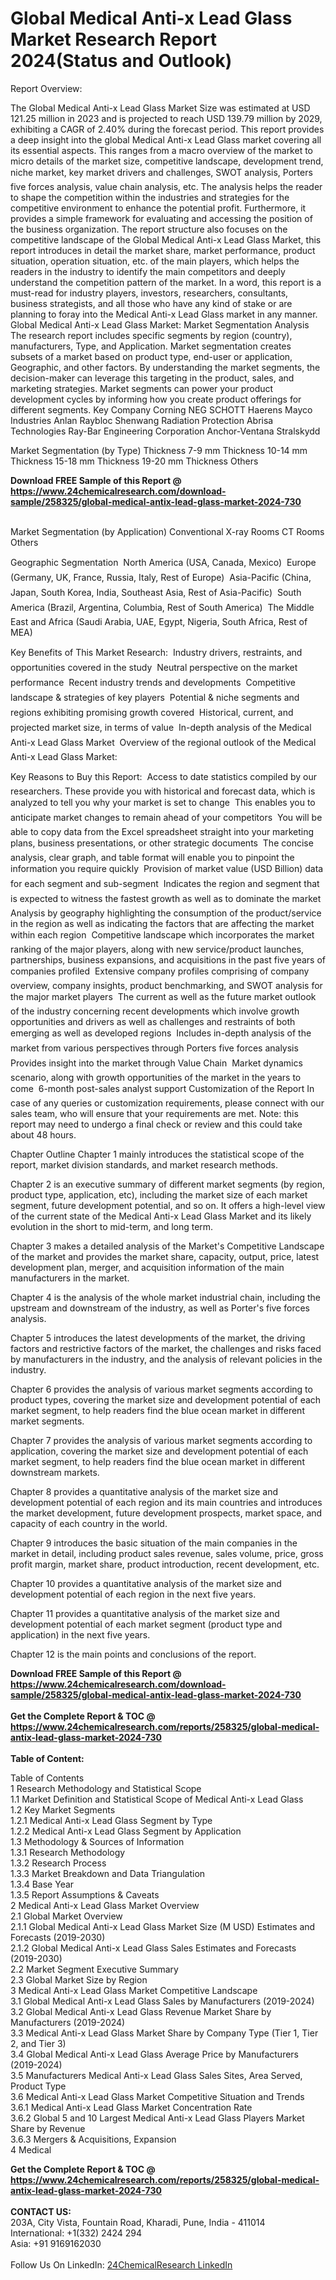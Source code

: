 <h1>Global Medical Anti-x Lead Glass Market Research Report 2024(Status and Outlook)</h1><p>Report Overview:</p><p>
The Global Medical Anti-x Lead Glass Market Size was estimated at USD 121.25  million in 2023 and is projected to reach USD 139.79  million by 2029, exhibiting a CAGR of 2.40% during the forecast period. 
This report provides a deep insight into the global Medical Anti-x Lead Glass market covering all its essential aspects. This ranges from a macro overview of the market to micro details of the market size, competitive landscape, development trend, niche market, key market drivers and challenges, SWOT analysis, Porters five forces analysis, value chain analysis, etc. 
The analysis helps the reader to shape the competition within the industries and strategies for the competitive environment to enhance the potential profit. Furthermore, it provides a simple framework for evaluating and accessing the position of the business organization. The report structure also focuses on the competitive landscape of the Global Medical Anti-x Lead Glass Market, this report introduces in detail the market share, market performance, product situation, operation situation, etc. of the main players, which helps the readers in the industry to identify the main competitors and deeply understand the competition pattern of the market.
In a word, this report is a must-read for industry players, investors, researchers, consultants, business strategists, and all those who have any kind of stake or are planning to foray into the Medical Anti-x Lead Glass market in any manner.
Global Medical Anti-x Lead Glass Market: Market Segmentation Analysis
The research report includes specific segments by region (country), manufacturers, Type, and Application. Market segmentation creates subsets of a market based on product type, end-user or application, Geographic, and other factors. By understanding the market segments, the decision-maker can leverage this targeting in the product, sales, and marketing strategies. Market segments can power your product development cycles by informing how you create product offerings for different segments.
Key Company
Corning
NEG
SCHOTT
Haerens
Mayco Industries
Anlan
Raybloc
Shenwang
Radiation Protection
Abrisa Technologies
Ray-Bar Engineering Corporation
Anchor-Ventana
Stralskydd</p><p>
Market Segmentation (by Type)
Thickness 7-9 mm
Thickness 10-14 mm
Thickness 15-18 mm
Thickness 19-20 mm
Thickness Others</p><div><b>Download FREE Sample of this Report @ 
            <a href="https://www.24chemicalresearch.com/download-sample/258325/global-medical-antix-lead-glass-market-2024-730">
            https://www.24chemicalresearch.com/download-sample/258325/global-medical-antix-lead-glass-market-2024-730</a></b></div><br><p>
Market Segmentation (by Application)
Conventional X-ray Rooms
CT Rooms
Others</p><p>
Geographic Segmentation
 North America (USA, Canada, Mexico)
 Europe (Germany, UK, France, Russia, Italy, Rest of Europe)
 Asia-Pacific (China, Japan, South Korea, India, Southeast Asia, Rest of Asia-Pacific)
 South America (Brazil, Argentina, Columbia, Rest of South America)
 The Middle East and Africa (Saudi Arabia, UAE, Egypt, Nigeria, South Africa, Rest of MEA)</p><p>
Key Benefits of This Market Research:
 Industry drivers, restraints, and opportunities covered in the study
 Neutral perspective on the market performance
 Recent industry trends and developments
 Competitive landscape &amp; strategies of key players
 Potential &amp; niche segments and regions exhibiting promising growth covered
 Historical, current, and projected market size, in terms of value
 In-depth analysis of the Medical Anti-x Lead Glass Market
 Overview of the regional outlook of the Medical Anti-x Lead Glass Market:</p><p>
Key Reasons to Buy this Report:
 Access to date statistics compiled by our researchers. These provide you with historical and forecast data, which is analyzed to tell you why your market is set to change
 This enables you to anticipate market changes to remain ahead of your competitors
 You will be able to copy data from the Excel spreadsheet straight into your marketing plans, business presentations, or other strategic documents
 The concise analysis, clear graph, and table format will enable you to pinpoint the information you require quickly
 Provision of market value (USD Billion) data for each segment and sub-segment
 Indicates the region and segment that is expected to witness the fastest growth as well as to dominate the market
 Analysis by geography highlighting the consumption of the product/service in the region as well as indicating the factors that are affecting the market within each region
 Competitive landscape which incorporates the market ranking of the major players, along with new service/product launches, partnerships, business expansions, and acquisitions in the past five years of companies profiled
 Extensive company profiles comprising of company overview, company insights, product benchmarking, and SWOT analysis for the major market players
 The current as well as the future market outlook of the industry concerning recent developments which involve growth opportunities and drivers as well as challenges and restraints of both emerging as well as developed regions
 Includes in-depth analysis of the market from various perspectives through Porters five forces analysis
 Provides insight into the market through Value Chain
 Market dynamics scenario, along with growth opportunities of the market in the years to come
 6-month post-sales analyst support
Customization of the Report
In case of any queries or customization requirements, please connect with our sales team, who will ensure that your requirements are met.
Note: this report may need to undergo a final check or review and this could take about 48 hours.</p><p>
Chapter Outline
Chapter 1 mainly introduces the statistical scope of the report, market division standards, and market research methods.</p><p>
Chapter 2 is an executive summary of different market segments (by region, product type, application, etc), including the market size of each market segment, future development potential, and so on. It offers a high-level view of the current state of the Medical Anti-x Lead Glass Market and its likely evolution in the short to mid-term, and long term.</p><p>
Chapter 3 makes a detailed analysis of the Market's Competitive Landscape of the market and provides the market share, capacity, output, price, latest development plan, merger, and acquisition information of the main manufacturers in the market.</p><p>
Chapter 4 is the analysis of the whole market industrial chain, including the upstream and downstream of the industry, as well as Porter's five forces analysis.</p><p>
Chapter 5 introduces the latest developments of the market, the driving factors and restrictive factors of the market, the challenges and risks faced by manufacturers in the industry, and the analysis of relevant policies in the industry.</p><p>
Chapter 6 provides the analysis of various market segments according to product types, covering the market size and development potential of each market segment, to help readers find the blue ocean market in different market segments.</p><p>
Chapter 7 provides the analysis of various market segments according to application, covering the market size and development potential of each market segment, to help readers find the blue ocean market in different downstream markets.</p><p>
Chapter 8 provides a quantitative analysis of the market size and development potential of each region and its main countries and introduces the market development, future development prospects, market space, and capacity of each country in the world.</p><p>
Chapter 9 introduces the basic situation of the main companies in the market in detail, including product sales revenue, sales volume, price, gross profit margin, market share, product introduction, recent development, etc.</p><p>
Chapter 10 provides a quantitative analysis of the market size and development potential of each region in the next five years.</p><p>
Chapter 11 provides a quantitative analysis of the market size and development potential of each market segment (product type and application) in the next five years.</p><p>
Chapter 12 is the main points and conclusions of the report.</p><p>
	
</p><div><b>Download FREE Sample of this Report @ 
            <a href="https://www.24chemicalresearch.com/download-sample/258325/global-medical-antix-lead-glass-market-2024-730">
            https://www.24chemicalresearch.com/download-sample/258325/global-medical-antix-lead-glass-market-2024-730</a></b></div><br><div><b>Get the Complete Report & TOC @ 
            <a href="https://www.24chemicalresearch.com/reports/258325/global-medical-antix-lead-glass-market-2024-730">
            https://www.24chemicalresearch.com/reports/258325/global-medical-antix-lead-glass-market-2024-730</a></b></div><br>
            <b>Table of Content:</b><p>Table of Contents<br />
1 Research Methodology and Statistical Scope<br />
1.1 Market Definition and Statistical Scope of Medical Anti-x Lead Glass<br />
1.2 Key Market Segments<br />
1.2.1 Medical Anti-x Lead Glass Segment by Type<br />
1.2.2 Medical Anti-x Lead Glass Segment by Application<br />
1.3 Methodology & Sources of Information<br />
1.3.1 Research Methodology<br />
1.3.2 Research Process<br />
1.3.3 Market Breakdown and Data Triangulation<br />
1.3.4 Base Year<br />
1.3.5 Report Assumptions & Caveats<br />
2 Medical Anti-x Lead Glass Market Overview<br />
2.1 Global Market Overview<br />
2.1.1 Global Medical Anti-x Lead Glass Market Size (M USD) Estimates and Forecasts (2019-2030)<br />
2.1.2 Global Medical Anti-x Lead Glass Sales Estimates and Forecasts (2019-2030)<br />
2.2 Market Segment Executive Summary<br />
2.3 Global Market Size by Region<br />
3 Medical Anti-x Lead Glass Market Competitive Landscape<br />
3.1 Global Medical Anti-x Lead Glass Sales by Manufacturers (2019-2024)<br />
3.2 Global Medical Anti-x Lead Glass Revenue Market Share by Manufacturers (2019-2024)<br />
3.3 Medical Anti-x Lead Glass Market Share by Company Type (Tier 1, Tier 2, and Tier 3)<br />
3.4 Global Medical Anti-x Lead Glass Average Price by Manufacturers (2019-2024)<br />
3.5 Manufacturers Medical Anti-x Lead Glass Sales Sites, Area Served, Product Type<br />
3.6 Medical Anti-x Lead Glass Market Competitive Situation and Trends<br />
3.6.1 Medical Anti-x Lead Glass Market Concentration Rate<br />
3.6.2 Global 5 and 10 Largest Medical Anti-x Lead Glass Players Market Share by Revenue<br />
3.6.3 Mergers & Acquisitions, Expansion<br />
4 Medical</p><div><b>Get the Complete Report & TOC @ 
            <a href="https://www.24chemicalresearch.com/reports/258325/global-medical-antix-lead-glass-market-2024-730">
            https://www.24chemicalresearch.com/reports/258325/global-medical-antix-lead-glass-market-2024-730</a></b></div><br><b>CONTACT US:</b><br>
            203A, City Vista, Fountain Road, Kharadi, Pune, India - 411014<br>
            International: +1(332) 2424 294<br>
            Asia: +91 9169162030 <br><br>
            Follow Us On LinkedIn: <a href="https://www.linkedin.com/company/24chemicalresearch/">24ChemicalResearch LinkedIn</a>